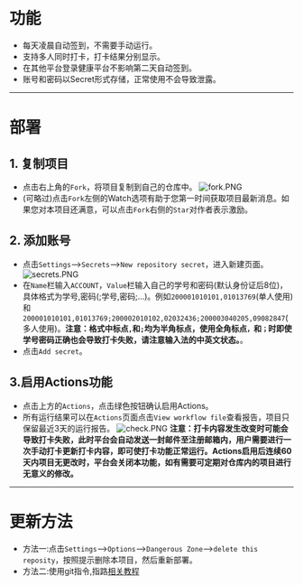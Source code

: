 # 功能  
  * 每天凌晨自动签到，不需要手动运行。
  * 支持多人同时打卡，打卡结果分别显示。
  * 在其他平台登录健康平台不影响第二天自动签到。
  * 账号和密码以Secret形式存储，正常使用不会导致泄露。  
---  
# 部署
## 1. 复制项目
   * 点击右上角的`Fork`，将项目复制到自己的仓库中。
   ![fork.PNG](https://i.loli.net/2020/11/24/2hTtGldiZF9B7DX.png)
   * (可略过)点击`Fork`左侧的Watch选项有助于您第一时间获取项目最新消息。如果您对本项目还满意，可以点击`Fork`右侧的`Star`对作者表示激励。  
## 2. 添加账号
   * 点击`Settings`-->`Secrets`-->`New repository secret`，进入新建页面。
   ![secrets.PNG](https://i.loli.net/2020/11/24/mIWLRTzUJxuiMHa.png)
   * 在`Name`栏输入`ACCOUNT`，`Value`栏输入自己的学号和密码(默认身份证后8位)，具体格式为学号,密码(;学号,密码;...)。例如`200001010101,01013769`(单人使用)和`200001010101,01013769;200002010102,02032436;200003040205,09082847`(多人使用)。**注意：格式中标点`,`和`;`均为半角标点，使用全角标点`，`和`；`时即使学号密码正确也会导致打卡失败，请注意输入法的中英文状态。**。
   * 点击`Add secret`。
## 3.启用Actions功能
   * 点击上方的`Actions`，点击绿色按钮确认启用Actions。
   * 所有运行结果可以在`Actions`页面点击`View workflow file`查看报告，项目只保留最近3天的运行报告。
   ![check.PNG](https://i.loli.net/2020/11/24/GUEgdrmpIAxlPW5.png)
**注意：打卡内容发生改变时可能会导致打卡失败，此时平台会自动发送一封邮件至注册邮箱内，用户需要进行一次手动打卡更新打卡内容，即可使打卡功能正常运行。Actions启用后连续60天内项目无更改时，平台会关闭本功能，如有需要可定期对仓库内的项目进行无意义的修改。**  
---
# 更新方法
   * 方法一:点击`Settings`-->`Options`-->`Dangerous Zone`-->`delete this reposity`，按照提示删除本项目，然后重新部署。
   * 方法二:使用git指令,指路[相关教程](https://www.runoob.com/git/git-remote-repo.html)
